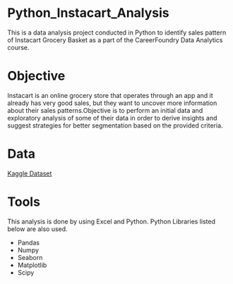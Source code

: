 # Python_Instacart_Analysis
This is a data analysis project conducted in Python to identify sales pattern of Instacart Grocery Basket  as a part of the CareerFoundry Data Analytics course. 
# Objective
Instacart is an online grocery store that operates through an app and it already has very good sales, but they want to uncover more information about their sales patterns.Objective is to perform an initial data and exploratory analysis of some of their data in order to derive insights and suggest strategies for better segmentation based on the provided criteria.
# Data
[Kaggle Dataset](https://www.kaggle.com/datasets/psparks/instacart-market-basket-analysis)
# Tools
This analysis is done by using Excel and Python. Python Libraries listed below are also used.
- Pandas
- Numpy
- Seaborn
- Matplotlib
- Scipy



